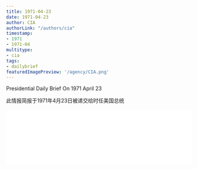 ```yaml
---
title: 1971-04-23
date: 1971-04-23
author: CIA 
authorLink: "/authors/cia"
timestamp: 
- 1971
- 1971-04
multitype: 
- cia
tags: 
- dailybrief
featuredImagePreview: '/agency/CIA.png'
---
```



Presidential Daily Brief On 1971 April 23

此情报简报于1971年4月23日被递交给时任美国总统

<!--more-->





<div id="over" style="width:100%; overflow:hidden"> <iframe id="sFrame" name="sFrame" frameborder="no" border="0"  allowfullscreen marginwidth="0" scrolling="no" src = " /CIA/1971-04-23.html "  style = " position:absulute; width: 806px; top: 300;" > </iframe> </div>